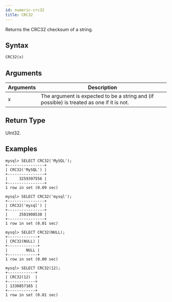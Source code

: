 ```yaml
---
id: numeric-crc32
title: CRC32
---
```


Returns the CRC32 checksum of a string.

## Syntax

```sql
CRC32(x)
```

## Arguments

| Arguments   | Description |
| ----------- | ----------- |
| x | The argument is expected to be a string and (if possible) is treated as one if it is not. |

## Return Type

UInt32.

## Examples

```
mysql> SELECT CRC32('MySQL');
+----------------+
| CRC32('MySQL') |
+----------------+
|     3259397556 |
+----------------+
1 row in set (0.09 sec)

mysql> SELECT CRC32('mysql');
+----------------+
| CRC32('mysql') |
+----------------+
|     2501908538 |
+----------------+
1 row in set (0.01 sec)

mysql> SELECT CRC32(NULL);
+-------------+
| CRC32(NULL) |
+-------------+
|        NULL |
+-------------+
1 row in set (0.00 sec)

mysql> SELECT CRC32(12);
+------------+
| CRC32(12)  |
+------------+
| 1330857165 |
+------------+
1 row in set (0.01 sec)
```
